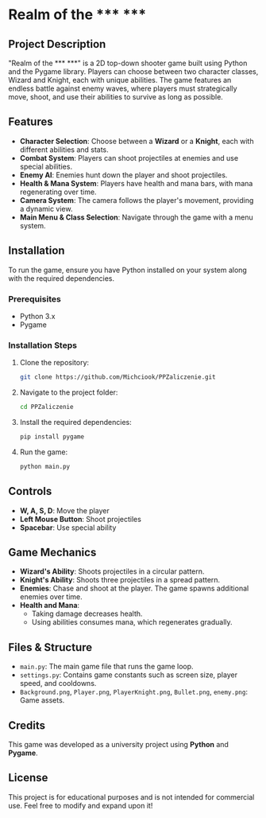 # Realm of the *** ***

## Project Description
"Realm of the *** ***" is a 2D top-down shooter game built using Python and the Pygame library. Players can choose between two character classes, Wizard and Knight, each with unique abilities. The game features an endless battle against enemy waves, where players must strategically move, shoot, and use their abilities to survive as long as possible.

## Features
- **Character Selection**: Choose between a **Wizard** or a **Knight**, each with different abilities and stats.
- **Combat System**: Players can shoot projectiles at enemies and use special abilities.
- **Enemy AI**: Enemies hunt down the player and shoot projectiles.
- **Health & Mana System**: Players have health and mana bars, with mana regenerating over time.
- **Camera System**: The camera follows the player's movement, providing a dynamic view.
- **Main Menu & Class Selection**: Navigate through the game with a menu system.

## Installation
To run the game, ensure you have Python installed on your system along with the required dependencies.

### Prerequisites
- Python 3.x
- Pygame

### Installation Steps
1. Clone the repository:
   ```sh
   git clone https://github.com/Michciook/PPZaliczenie.git
   ```
2. Navigate to the project folder:
   ```sh
   cd PPZaliczenie
   ```
3. Install the required dependencies:
   ```sh
   pip install pygame
   ```
4. Run the game:
   ```sh
   python main.py
   ```

## Controls
- **W, A, S, D**: Move the player
- **Left Mouse Button**: Shoot projectiles
- **Spacebar**: Use special ability

## Game Mechanics
- **Wizard's Ability**: Shoots projectiles in a circular pattern.
- **Knight's Ability**: Shoots three projectiles in a spread pattern.
- **Enemies**: Chase and shoot at the player. The game spawns additional enemies over time.
- **Health and Mana**:
  - Taking damage decreases health.
  - Using abilities consumes mana, which regenerates gradually.

## Files & Structure
- `main.py`: The main game file that runs the game loop.
- `settings.py`: Contains game constants such as screen size, player speed, and cooldowns.
- `Background.png`, `Player.png`, `PlayerKnight.png`, `Bullet.png`, `enemy.png`: Game assets.

## Credits
This game was developed as a university project using **Python** and **Pygame**.

## License
This project is for educational purposes and is not intended for commercial use. Feel free to modify and expand upon it!

